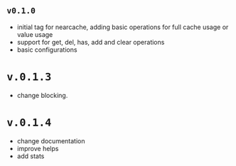 ## `v0.1.0`
- initial tag for nearcache, adding basic operations for full cache usage or value usage
- support for get, del, has, add and clear operations
- basic configurations

# `v.0.1.3`
- change blocking.

# `v.0.1.4`
- change documentation
- improve helps
- add stats